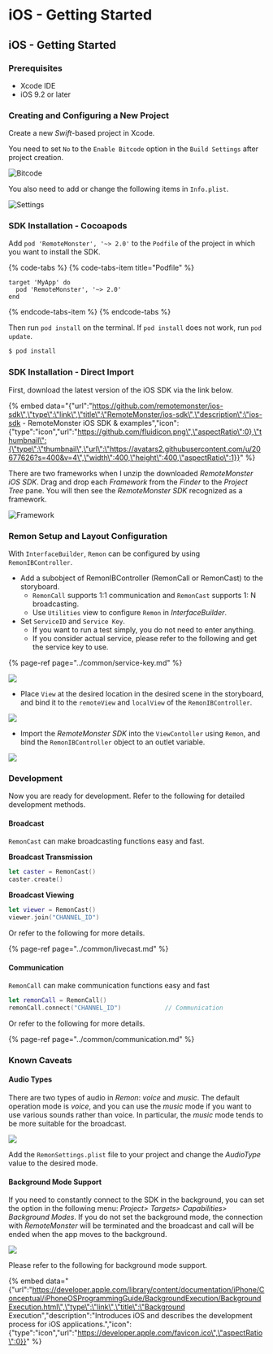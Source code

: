 # iOS - Getting Started

## iOS - Getting Started

### Prerequisites

* Xcode IDE
* iOS 9.2 or later

### Creating and Configuring a New Project

Create a new _Swift_-based project in Xcode.

You need to set `No` to the `Enable Bitcode` option in the `Build Settings` after project creation.

![Bitcode](../.gitbook/assets/assets-lalxanhbadmg35tjnme-lguxznufvictum8-kvv-lguxcodpkrjb5mf2cia-ios_bitcode-1.png)

You also need to add or change the following items in `Info.plist`.

![Settings](../.gitbook/assets/assets-lalxanhbadmg35tjnme-lguxznufvictum8-kvv-lguxcoiwhlabmetgwro-ios_buildsettings.png)

### SDK Installation - Cocoapods

Add `pod 'RemoteMonster', '~> 2.0'` to the `Podfile` of the project in which you want to install the SDK.

{% code-tabs %}
{% code-tabs-item title="Podfile" %}
```text
target 'MyApp' do
  pod 'RemoteMonster', '~> 2.0'
end
```
{% endcode-tabs-item %}
{% endcode-tabs %}

Then run `pod install` on the terminal. If `pod install` does not work, run `pod update`.

```bash
$ pod install
```

### SDK Installation - Direct Import

First, download the latest version of the iOS SDK via the link below.

{% embed data="{\"url\":\"https://github.com/remotemonster/ios-sdk\",\"type\":\"link\",\"title\":\"RemoteMonster/ios-sdk\",\"description\":\"ios-sdk - RemoteMonster iOS SDK & examples\",\"icon\":{\"type\":\"icon\",\"url\":\"https://github.com/fluidicon.png\",\"aspectRatio\":0},\"thumbnail\":{\"type\":\"thumbnail\",\"url\":\"https://avatars2.githubusercontent.com/u/20677626?s=400&v=4\",\"width\":400,\"height\":400,\"aspectRatio\":1}}" %}

There are two frameworks when I unzip the downloaded _RemoteMonster iOS SDK_. Drag and drop each _Framework_ from the _Finder_ to the _Project Tree_ pane. You will then see the _RemoteMonster SDK_ recognized as a framework.

![Framework](../.gitbook/assets/assets-lalxanhbadmg35tjnme-lguxznufvictum8-kvv-lguxcooludschostsi5-ios_importframework-2.png)

### Remon Setup and Layout Configuration

With `InterfaceBuilder`, `Remon` can be configured by using `RemonIBController`.

* Add a subobject of RemonIBController \(RemonCall or RemonCast\) to the storyboard.
  * `RemonCall` supports 1:1 communication and `RemonCast` supports 1: N broadcasting.
  * Use `Utilities` view to configure `Remon` in _InterfaceBuilder_.
* Set `ServiceID` and `Service Key`.
  * If you want to run a test simply, you do not need to enter anything.
  * If you consider actual service, please refer to the following and get the service key to use.

{% page-ref page="../common/service-key.md" %}

![](../.gitbook/assets/assets-lalxanhbadmg35tjnme-lguxznufvictum8-kvv-lguxcoxn8ud-p0oah4p-basic_config.png)

* Place `View` at the desired location in the desired scene in the storyboard, and bind it to the `remoteView` and `localView` of the `RemonIBController`.

![](../.gitbook/assets/assets-lalxanhbadmg35tjnme-lguxznufvictum8-kvv-lguxcoz_-wy1mziw7yj-basic_config3-2.png)

* Import the _RemoteMonster SDK_ into the `ViewContoller` using `Remon`, and bind the `RemonIBController` object to an outlet variable.

![](../.gitbook/assets/assets-lalxanhbadmg35tjnme-lguxznufvictum8-kvv-lguxcoapvrxmvhnz1qa-config3.png)

### Development

Now you are ready for development. Refer to the following for detailed development methods.

#### Broadcast

`RemonCast` can make broadcasting functions easy and fast.

**Broadcast Transmission**

```swift
let caster = RemonCast()
caster.create()
```

**Broadcast Viewing**

```swift
let viewer = RemonCast()
viewer.join("CHANNEL_ID")
```

Or refer to the following for more details.

{% page-ref page="../common/livecast.md" %}

#### Communication

`RemonCall` can make communication functions easy and fast

```swift
let remonCall = RemonCall()
remonCall.connect("CHANNEL_ID")            // Communication
```

Or refer to the following for more details.

{% page-ref page="../common/communication.md" %}

### Known Caveats

#### Audio Types

There are two types of audio in _Remon_: _voice_ and _music_. The default operation mode is _voice_, and you can use the _music_ mode if you want to use various sounds rather than voice. In particular, the _music_ mode tends to be more suitable for the broadcast.

![](../.gitbook/assets/assets-lalxanhbadmg35tjnme-lguxznufvictum8-kvv-lguxcoe6ox4dngv5kwc-remonsettings.png)

Add the `RemonSettings.plist` file to your project and change the _AudioType_ value to the desired mode.

#### Background Mode Support

If you need to constantly connect to the SDK in the background, you can set the option in the following menu: _Project&gt; Targets&gt; Capabilities&gt; Background Modes_. If you do not set the background mode, the connection with _RemoteMonster_ will be terminated and the broadcast and call will be ended when the app moves to the background.

![](../.gitbook/assets/assets-lalxanhbadmg35tjnme-lguxznufvictum8-kvv-lguxcogoamcofl2apdr-2018-06-01-10.36.28.png)

Please refer to the following for background mode support.

{% embed data="{\"url\":\"https://developer.apple.com/library/content/documentation/iPhone/Conceptual/iPhoneOSProgrammingGuide/BackgroundExecution/BackgroundExecution.html\",\"type\":\"link\",\"title\":\"Background Execution\",\"description\":\"Introduces iOS and describes the development process for iOS applications.\",\"icon\":{\"type\":\"icon\",\"url\":\"https://developer.apple.com/favicon.ico\",\"aspectRatio\":0}}" %}


